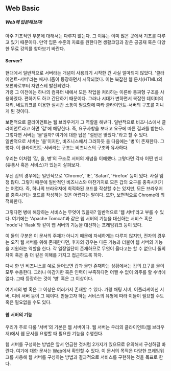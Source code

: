 ## Web Basic

##### Web에 입문해보자!

아주 기초적인 부분에 대해서는 다루지 않는다. 그 이유는 이미 많은 곳에서 기초를 다루고 있기 때문이다. 만약 입문 수준의 자료를 원한다면 생활코딩과 같은 공공재 혹은 다양한 무료 강의를 찾아보기 바란다.  

#### Server?

현대에서 일반적으로 서버라는 개념이 사용되기 시작한 건 사실 얼마되지 않았다. '클라이언트-서버'라는 매커니즘이 등장하면서 시작되었다. 이는 복잡한 웹 문서(HTML)의 보편화로부터 자연스레 발전되었다.  
가령 그 이전에는 하나의 컴퓨터 내에서 모든 작업을 처리하는 이른바 통짜형 구조를 사용하였다. 편하기도 하고 간단하기 때문이다. 그러나 시대가 변하면서 복잡한 데이터의 처리, 네트워크를 이용한 실시간 소통이 필요함에 따라 클라이언트-서버의 구조를 지니게 된 것이다.  

보편적으로 클라이언트는 웹 브라우저가 그 역할을 해낸다. 일반적으로 비즈니스에서 클라이언트라고 하면 '갑'에 해당한다. 즉, 요구사항을 보내고 요구에 따른 결과를 받는다.
그렇다면 서버는 '을'일까? 여기에 대한 답은 "절반은 맞췄다."라고 할 수 있다.  
일반적으로 서버는 '을'이지만, 비즈니스에서 그러하듯 을 다음에는 '병'이 존재한다. 그렇다. 이 클라이언트-서버라는 구조는 비즈니스의 구조와 유사하다.  

우리는 이처럼 '갑, 을, 병'의 구조로 서버의 개념을 이해했다. 그렇다면 각자 어떤 벤더(유통사 혹은 서비스)가 있는지 살펴보자.  

우선 갑의 경우에는 일반적으로 'Chrome', 'IE', 'Safari', 'Firefox' 등이 있다. 사실 엄청 많다. 그렇기 때문에 일반적인 비즈니스와 마찬가지로 모든 갑의 요구를 충족시키기는 어렵다.
즉, 하나의 브라우저에 최적화된 코드를 작성할 수는 있지만, 모든 브라우저를 충족시키는 코드를 작성하는 것은 어렵다는 말이다. 또한, 보편적으로 Chrome에 최적화한다.  

그렇다면 병에 해당하는 서비스는 무엇이 있을까? 일반적으로 '웹 서버'라고 부를 수 있다. 여기에는 'Apache Tomcat'과 같은 웹 서버의 기능을 대신하는 서비스 혹은 'node'나 'flask'와 같이 웹 서버의 기능을 대신하는 프레임워크 등이 있다.  

이 둘의 구분은 이 문서의 주제가 아니기 때문에 자세하게는 다루지 않지만, 전자의 경우는 오직 웹 서버를 위해 존재한다면, 후자의 경우는 다른 기능과 더불어 웹 서버의 기능을 지원하는 역할을 한다. 각 일장일단이 존재하므로 무엇이 옳다고는 할 수 없으니 둘의 차이 혹은 좀 더 깊은 이해를 가지고 접근하도록 하자.  


다시 한 번 비즈니스를 예로 들어보면 갑과 을만 존재하는 상황에서는 갑의 요구를 을이 모두 수용한다. 그러나 마감기한 혹은 인력이 부족하다면 어쩔 수 없이 외주를 할 수밖에 없다. 그때 등장하는 것이 '병' 혹은 그 이상이다.  

여기서의 병 혹은 그 이상은 여러가지 존재할 수 있다. 가령 채팅 서버, 어플리케이션 서버, 디비 서버 등이 그 예이다. 만들고자 하는 서비스의 유형에 따라 이들이 필요할 수도 혹은 필요없을 수도 있다.  

#### 웹 서버의 기능

우리가 주로 다룰 '서버'의 기본은 웹 서버이다. 웹 서버는 우리의 클라이언트(웹 브라우저)에서 웹 문서를 요청할 때 필요한 기능을 수행한다.  

웹 서버를 구성하는 방법은 앞서 언급한 것처럼 2가지가 있으므로 유의해서 구성하길 바란다. 여기에 대한 문서는 [Web](/web/README.md)에서 확인할 수 있다. 이 문서의 목적은 다양한 프레임워크를 사용해 웹 서버를 구성하는 방법과 결과적으로 서비스를 구현하는 것을 목표로 한다.  


